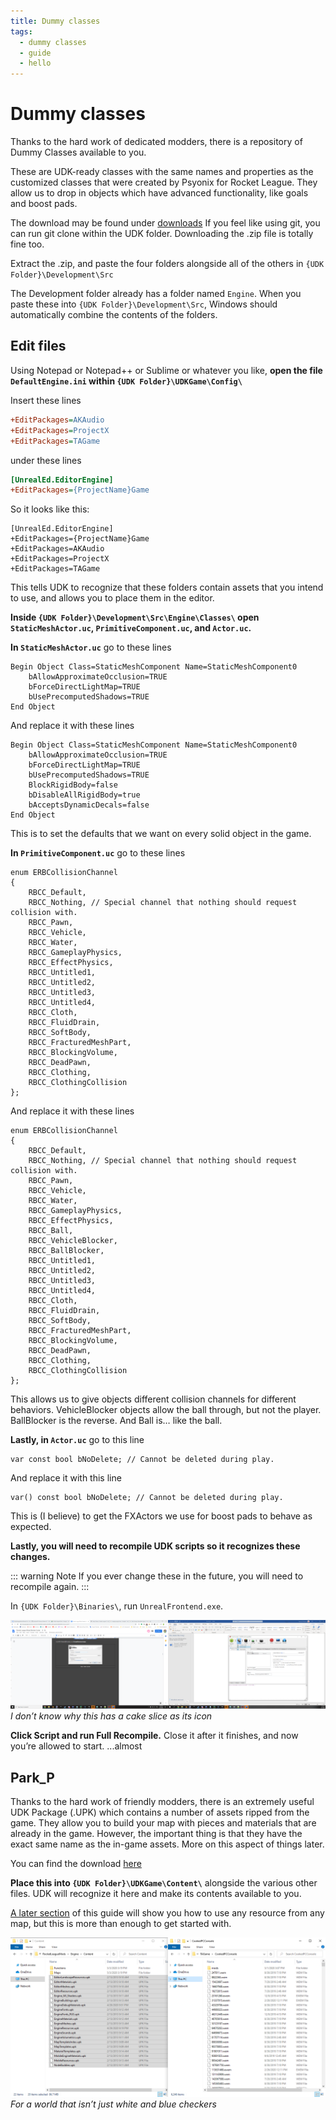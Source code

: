 ```yaml
---
title: Dummy classes
tags:
  - dummy classes
  - guide
  - hello
---
```

# Dummy classes

Thanks to the hard work of dedicated modders, there is a repository of Dummy Classes available to you.

These are UDK-ready classes with the same names and properties as the customized classes that were created by Psyonix for Rocket League. They allow us to drop in objects which have advanced functionality, like goals and boost pads.

The download may be found under [downloads]()
If you feel like using git, you can run git clone within the UDK folder. Downloading the .zip file is totally fine too.

Extract the .zip, and paste the four folders alongside all of the others in
`{UDK Folder}\Development\Src`

The Development folder already has a folder named `Engine`. When you paste these into `{UDK Folder}\Development\Src`, Windows should automatically combine the contents of the folders.

## Edit files <Badge text="important" type="tip"/>

Using Notepad or Notepad++ or Sublime or whatever you like, **open the file `DefaultEngine.ini` within `{UDK Folder}\UDKGame\Config\`**

Insert these lines
```ini
+EditPackages=AKAudio
+EditPackages=ProjectX
+EditPackages=TAGame
```
under these lines
```ini
[UnrealEd.EditorEngine]
+EditPackages={ProjectName}Game
```
So it looks like this:
```ini{3-5}
[UnrealEd.EditorEngine]
+EditPackages={ProjectName}Game
+EditPackages=AKAudio
+EditPackages=ProjectX
+EditPackages=TAGame
```

This tells UDK to recognize that these folders contain assets that you intend to use, and allows you to place them in the editor.

**Inside `{UDK Folder}\Development\Src\Engine\Classes\` open `StaticMeshActor.uc`, `PrimitiveComponent.uc`, and `Actor.uc`.**

**In `StaticMeshActor.uc`** go to these lines
```unrealscript
Begin Object Class=StaticMeshComponent Name=StaticMeshComponent0
    bAllowApproximateOcclusion=TRUE
    bForceDirectLightMap=TRUE
    bUsePrecomputedShadows=TRUE
End Object
```
And replace it with these lines
```unrealscript{5-7}
Begin Object Class=StaticMeshComponent Name=StaticMeshComponent0
    bAllowApproximateOcclusion=TRUE
    bForceDirectLightMap=TRUE
    bUsePrecomputedShadows=TRUE
    BlockRigidBody=false
    bDisableAllRigidBody=true
    bAcceptsDynamicDecals=false
End Object
```
This is to set the defaults that we want on every solid object in the game.

**In `PrimitiveComponent.uc`** go to these lines
```unrealscript
enum ERBCollisionChannel
{
    RBCC_Default,
    RBCC_Nothing, // Special channel that nothing should request collision with.
    RBCC_Pawn,
    RBCC_Vehicle,
    RBCC_Water,
    RBCC_GameplayPhysics,
    RBCC_EffectPhysics,
    RBCC_Untitled1,
    RBCC_Untitled2,
    RBCC_Untitled3,
    RBCC_Untitled4,
    RBCC_Cloth,
    RBCC_FluidDrain,
    RBCC_SoftBody,
    RBCC_FracturedMeshPart,
    RBCC_BlockingVolume,
    RBCC_DeadPawn,
    RBCC_Clothing,
    RBCC_ClothingCollision
};
```
And replace it with these lines
```unrealscript{10-12}
enum ERBCollisionChannel
{
    RBCC_Default,
    RBCC_Nothing, // Special channel that nothing should request collision with.
    RBCC_Pawn,
    RBCC_Vehicle,
    RBCC_Water,
    RBCC_GameplayPhysics,
    RBCC_EffectPhysics,
    RBCC_Ball,
    RBCC_VehicleBlocker,
    RBCC_BallBlocker,
    RBCC_Untitled1,
    RBCC_Untitled2,
    RBCC_Untitled3,
    RBCC_Untitled4,
    RBCC_Cloth,
    RBCC_FluidDrain,
    RBCC_SoftBody,
    RBCC_FracturedMeshPart,
    RBCC_BlockingVolume,
    RBCC_DeadPawn,
    RBCC_Clothing,
    RBCC_ClothingCollision
};
```
This allows us to give objects different collision channels for different behaviors. VehicleBlocker objects allow the ball through, but not the player. BallBlocker is the reverse. And Ball is… like the ball.

**Lastly, in `Actor.uc`** go to this line
```unrealscript
var const bool bNoDelete; // Cannot be deleted during play.
```
And replace it with this line
```unrealscript
var() const bool bNoDelete; // Cannot be deleted during play.
```
This is (I believe) to get the FXActors we use for boost pads to behave as expected.

**Lastly, you will need to recompile UDK scripts so it recognizes these changes.**

::: warning Note
If you ever change these in the future, you will need to recompile again.
:::

In `{UDK Folder}\Binaries\`, run `UnrealFrontend.exe`. 

![alt text](../.vuepress/public/images/image81.png)
*I don’t know why this has a cake slice as its icon*

**Click Script and run Full Recompile.** Close it after it finishes, and now you’re allowed to start.
...almost

## Park_P

Thanks to the hard work of friendly modders, there is an extremely useful UDK Package (.UPK) which contains a number of assets ripped from the game. They allow you to build your map with pieces and materials that are already in the game. However, the important thing is that they have the exact same name as the in-game assets. More on this aspect of things later.

You can find the download [here](../menu/downloads.html#park-p-dummy-assets)

**Place this into `{UDK Folder}\UDKGame\Content\`** alongside the various other files. UDK will recognize it here and make its contents available to you.

[A later section]() of this guide will show you how to use any resource from any map, but this is more than enough to get started with.

![alt text](../.vuepress/public/images/image225.png)
*For a world that isn’t just white and blue checkers*
